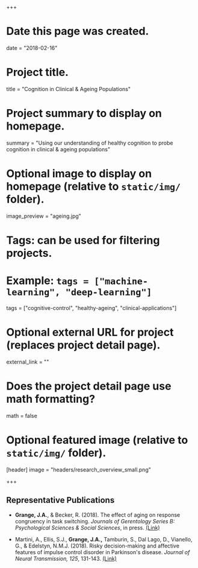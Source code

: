 +++
# Date this page was created.
date = "2018-02-16"

# Project title.
title = "Cognition in Clinical & Ageing Populations"

# Project summary to display on homepage.
summary = "Using our understanding of healthy cognition to probe cognition in clinical & ageing populations"

# Optional image to display on homepage (relative to `static/img/` folder).
image_preview = "ageing.jpg"

# Tags: can be used for filtering projects.
# Example: `tags = ["machine-learning", "deep-learning"]`
tags = ["cognitive-control", "healthy-ageing", "clinical-applications"]

# Optional external URL for project (replaces project detail page).
external_link = ""

# Does the project detail page use math formatting?
math = false

# Optional featured image (relative to `static/img/` folder).
[header]
image = "headers/research_overview_small.png"

+++

## Representative Publications

* **Grange, J.A.**, & Becker, R. (2018). The effect of aging on response congruency in task switching. *Journals of Gerentology Series B: Psychological Sciences & Social Sciences*, in press. [(Link)](https://www.jimgrange.org/publication/Grange-congruency_meta/)

* Martini, A., Ellis, S.J., **Grange, J.A.,** Tamburin, S., Dal Lago, D., Vianello, G., & Edelstyn, N.M.J. (2018). Risky decision-making and affective features of impulse control disorder in Parkinson's disease. *Journal of Neural Transmission, 125*, 131-143. [(Link)](https://www.jimgrange.org/publication/Martini-2018/)